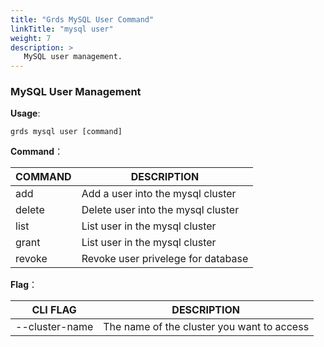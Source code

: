 ```yaml
---
title: "Grds MySQL User Command"
linkTitle: "mysql user"
weight: 7
description: >
   MySQL user management.
---
```


### MySQL User Management

**Usage**:

```shell script
grds mysql user [command]
```

**Command**：

| COMMAND | DESCRIPTION                        |
| ------- | ---------------------------------- |
| add     | Add a user into the mysql cluster  |
| delete  | Delete user into the mysql cluster |
| list    | List user in the mysql cluster     |
| grant   | List user in the mysql cluster     |
| revoke  | Revoke user privelege for database |

**Flag**：

| CLI FLAG       | DESCRIPTION                                |
| -------------- | ------------------------------------------ |
| --cluster-name | The name of the cluster you want to access |